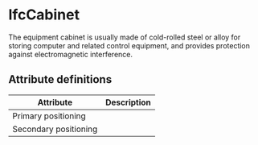 IfcCabinet
==========
The equipment cabinet is usually made of cold-rolled steel or alloy for
storing computer and related control equipment, and provides protection
against electromagnetic interference.


Attribute definitions
---------------------
| Attribute             | Description   |
|-----------------------|---------------|
| Primary positioning   |               |
| Secondary positioning |               |

